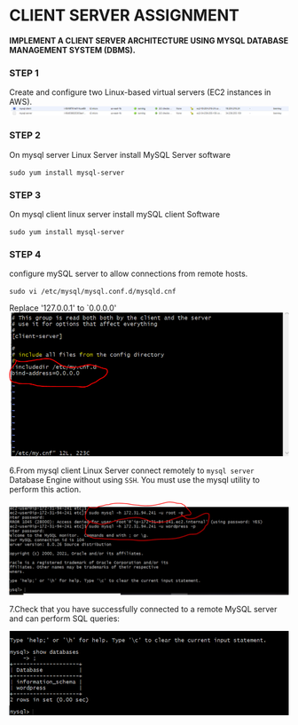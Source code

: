 # CLIENT SERVER ASSIGNMENT


#### IMPLEMENT A CLIENT SERVER ARCHITECTURE USING MYSQL DATABASE MANAGEMENT SYSTEM (DBMS).
### STEP 1 
Create and configure two Linux-based virtual servers (EC2 instances in AWS).
![](/Capture2.PNG)
### STEP 2
On mysql server Linux Server install MySQL Server software

`
sudo yum install mysql-server
`


### STEP 3 
On mysql client linux server install mySQL client Software 

`
sudo yum install mysql-server
`
### STEP 4
configure mySQL server to allow connections from remote hosts. 

`
sudo vi /etc/mysql/mysql.conf.d/mysqld.cnf
`

Replace '127.0.0.1' to `0.0.0.0'
![](/config%20file.PNG)

6.From mysql client Linux Server connect remotely to `mysql server` Database Engine without using `SSH`. You must use the mysql utility to perform this action.

![](/Capture3.PNG)

7.Check that you have successfully connected to a remote MySQL server and can perform SQL queries:

![](/Capture4.PNG)